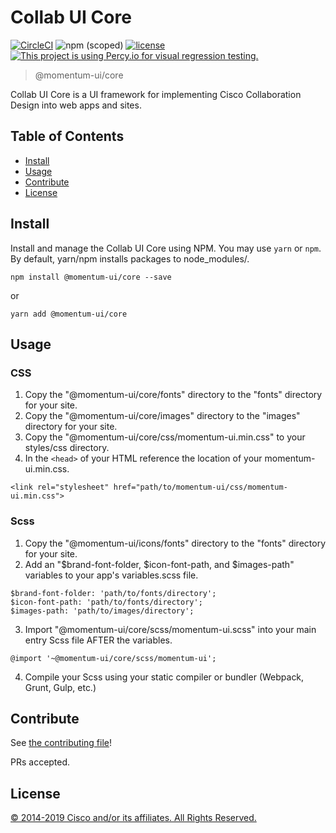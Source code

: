 # Collab UI Core

[![CircleCI](https://img.shields.io/circleci/project/github/momentum-ui/momentum-ui/master.svg)](https://circleci.com/gh/momentum-ui/momentum-ui/)
![npm (scoped)](https://img.shields.io/npm/v/@momentum-ui/core.svg)
[![license](https://img.shields.io/github/license/momentum-ui/momentum-ui.svg?color=blueviolet)](https://github.com/momentum-design/momentum-ui/blob/master/core/LICENSE)
[![This project is using Percy.io for visual regression testing.](https://percy.io/static/images/percy-badge.svg)](https://percy.io/Momentum-Design/momentum-ui)

> @momentum-ui/core

Collab UI Core is a UI framework for implementing Cisco Collaboration Design into web apps and sites.

## Table of Contents

- [Install](#install)
- [Usage](#usage)
- [Contribute](#contribute)
- [License](#license)

## Install

Install and manage the Collab UI Core using NPM. You may use `yarn` or `npm`. By default, yarn/npm installs packages to node_modules/.

`npm install @momentum-ui/core --save`

or

`yarn add @momentum-ui/core`

## Usage

### CSS

1. Copy the "@momentum-ui/core/fonts" directory to the "fonts" directory for your site.
2. Copy the "@momentum-ui/core/images" directory to the "images" directory for your site.
3. Copy the "@momentum-ui/core/css/momentum-ui.min.css" to your styles/css directory.
4. In the `<head>` of your HTML reference the location of your momentum-ui.min.css.

  `<link rel="stylesheet" href="path/to/momentum-ui/css/momentum-ui.min.css">`

### Scss

1. Copy the "@momentum-ui/icons/fonts" directory to the "fonts" directory for your site.
2. Add an "$brand-font-folder, $icon-font-path, and $images-path" variables to your app's variables.scss file.

```
$brand-font-folder: 'path/to/fonts/directory';
$icon-font-path: 'path/to/fonts/directory';
$images-path: 'path/to/images/directory';
```

3. Import "@momentum-ui/core/scss/momentum-ui.scss" into your main entry Scss file AFTER the variables.

`@import '~@momentum-ui/core/scss/momentum-ui';`

4. Compile your Scss using your static compiler or bundler (Webpack, Grunt, Gulp, etc.)

## Contribute

See [the contributing file](CONTRIBUTING.md)!

PRs accepted.

## License

[© 2014-2019 Cisco and/or its affiliates. All Rights Reserved.](../LICENSE)
